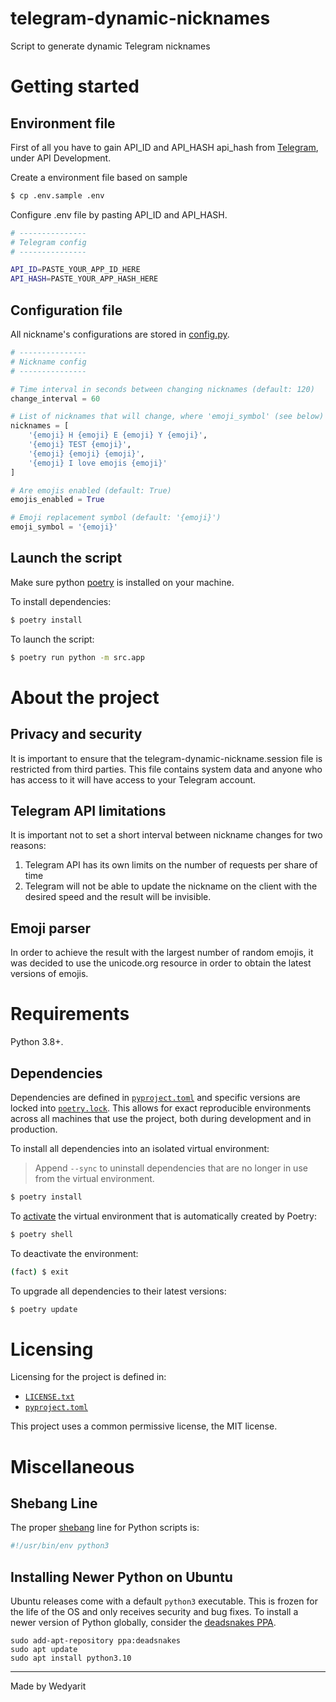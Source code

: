 # telegram-dynamic-nicknames

Script to generate dynamic Telegram nicknames

# Getting started

## Environment file

First of all you have to gain API_ID and API_HASH api_hash from [Telegram](https://my.telegram.org), under API Development.

Create a environment file based on sample
```bash
$ cp .env.sample .env
```

Configure .env file by pasting API_ID and API_HASH.
```bash
# ---------------
# Telegram config
# ---------------

API_ID=PASTE_YOUR_APP_ID_HERE
API_HASH=PASTE_YOUR_APP_HASH_HERE
```


## Configuration file 
All nickname's configurations are stored in [config.py](./src/config.py).
```python
# ---------------
# Nickname config
# ---------------

# Time interval in seconds between changing nicknames (default: 120)
change_interval = 60

# List of nicknames that will change, where 'emoji_symbol' (see below) is a random emoji
nicknames = [
    '{emoji} H {emoji} E {emoji} Y {emoji}',
    '{emoji} TEST {emoji}',
    '{emoji} {emoji} {emoji}',
    '{emoji} I love emojis {emoji}'
]

# Are emojis enabled (default: True)
emojis_enabled = True

# Emoji replacement symbol (default: '{emoji}')
emoji_symbol = '{emoji}'

```

## Launch the script

Make sure python [poetry](https://python-poetry.org/) is installed on your machine.

To install dependencies:
```bash
$ poetry install
```

To launch the script:
```bash
$ poetry run python -m src.app
```

# About the project 

## Privacy and security 
It is important to ensure that the telegram-dynamic-nickname.session file is restricted from third parties. This file contains system data and anyone who has access to it will have access to your Telegram account.

## Telegram API limitations
It is important not to set a short interval between nickname changes for two reasons:
1. Telegram API has its own limits on the number of requests per share of time
2. Telegram will not be able to update the nickname on the client with the desired speed and the result will be invisible.

## Emoji parser
In order to achieve the result with the largest number of random emojis, it was decided to use the unicode.org resource in order to obtain the latest versions of emojis.

# Requirements

Python 3.8+.

## Dependencies

Dependencies are defined in [`pyproject.toml`](./pyproject.toml) and specific versions are locked
into [`poetry.lock`](./poetry.lock). This allows for exact reproducible environments across
all machines that use the project, both during development and in production.

To install all dependencies into an isolated virtual environment:

> Append `--sync` to uninstall dependencies that are no longer in use from the virtual environment.

```bash
$ poetry install
```

To [activate](https://python-poetry.org/docs/basic-usage#activating-the-virtual-environment) the
virtual environment that is automatically created by Poetry:

```bash
$ poetry shell
```

To deactivate the environment:

```bash
(fact) $ exit
```

To upgrade all dependencies to their latest versions:

```bash
$ poetry update
```

# Licensing

Licensing for the project is defined in:

- [`LICENSE.txt`](./LICENSE.txt)
- [`pyproject.toml`](./pyproject.toml)

This project uses a common permissive license, the MIT license.

# Miscellaneous

## Shebang Line

The proper [shebang](https://en.wikipedia.org/wiki/Shebang_(Unix)) line for Python scripts is:

```py
#!/usr/bin/env python3
```

## Installing Newer Python on Ubuntu

Ubuntu releases come with a default `python3` executable. This is frozen for the life of the OS
and only receives security and bug fixes. To install a newer version of Python globally,
consider the [deadsnakes PPA](https://launchpad.net/~deadsnakes/+archive/ubuntu/ppa).

```shell
sudo add-apt-repository ppa:deadsnakes
sudo apt update
sudo apt install python3.10
```

<hr>


Made by Wedyarit
